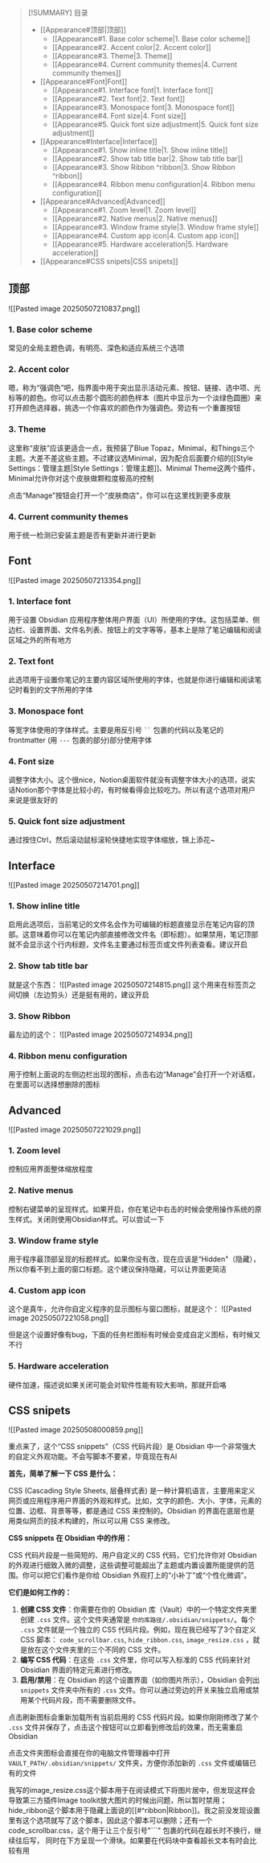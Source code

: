 >[!SUMMARY] 目录
>    - [[Appearance#顶部|顶部]]
>        - [[Appearance#1. Base color scheme|1. Base color scheme]]
>        - [[Appearance#2. Accent color|2. Accent color]]
>        - [[Appearance#3. Theme|3. Theme]]
>        - [[Appearance#4. Current community themes|4. Current community themes]]
>    - [[Appearance#Font|Font]]
>        - [[Appearance#1. Interface font|1. Interface font]]
>        - [[Appearance#2. Text font|2. Text font]]
>        - [[Appearance#3. Monospace font|3. Monospace font]]
>        - [[Appearance#4. Font size|4. Font size]]
>        - [[Appearance#5. Quick font size adjustment|5. Quick font size adjustment]]
>    - [[Appearance#Interface|Interface]]
>        - [[Appearance#1. Show inline title|1. Show inline title]]
>        - [[Appearance#2. Show tab title bar|2. Show tab title bar]]
>        - [[Appearance#3. Show Ribbon ^ribbon|3. Show Ribbon ^ribbon]]
>        - [[Appearance#4. Ribbon menu configuration|4. Ribbon menu configuration]]
>    - [[Appearance#Advanced|Advanced]]
>        - [[Appearance#1. Zoom level|1. Zoom level]]
>        - [[Appearance#2. Native menus|2. Native menus]]
>        - [[Appearance#3. Window frame style|3. Window frame style]]
>        - [[Appearance#4. Custom app icon|4. Custom app icon]]
>        - [[Appearance#5. Hardware acceleration|5. Hardware acceleration]]
>    - [[Appearance#CSS snipets|CSS snipets]]
## 顶部
![[Pasted image 20250507210837.png]]

### 1. Base color scheme

常见的全局主题色调，有明亮、深色和适应系统三个选项

### 2. Accent color

嗯，称为“强调色”吧，指界面中用于突出显示活动元素、按钮、链接、选中项、光标等的颜色。你可以点击那个圆形的颜色样本（图片中显示为一个淡绿色圆圈）来打开颜色选择器，挑选一个你喜欢的颜色作为强调色。旁边有一个重置按钮

### 3. Theme

这里称“皮肤”应该更适合一点，我预装了Blue Topaz，Minimal，和Things三个主题。大差不差这些主题。不过建议选Minimal，因为配合后面要介绍的[[Style Settings：管理主题|Style Settings：管理主题]]、Minimal Theme这两个插件，Minimal允许你对这个皮肤做颗粒度极高的控制

点击“Manage"按钮会打开一个”皮肤商店"，你可以在这里找到更多皮肤

### 4. Current community themes

用于统一检测已安装主题是否有更新并进行更新

## Font

![[Pasted image 20250507213354.png]]

### 1. Interface font

用于设置 Obsidian 应用程序整体用户界面（UI）所使用的字体。这包括菜单、侧边栏、设置界面、文件名列表、按钮上的文字等等，基本上是除了笔记编辑和阅读区域之外的所有地方

### 2. Text font

此选项用于设置你笔记的主要内容区域所使用的字体，也就是你进行编辑和阅读笔记时看到的文字所用的字体

### 3. Monospace font

等宽字体使用的字体样式。主要是用反引号 ` `` ` 包裹的代码以及笔记的 frontmatter (用 `---` 包裹的部分)部分使用字体

### 4. Font size

调整字体大小。这个很nice，Notion桌面软件就没有调整字体大小的选项，说实话Notion那个字体是比较小的，有时候看得会比较吃力。所以有这个选项对用户来说是很友好的

### 5. Quick font size adjustment

通过按住Ctrl，然后滚动鼠标滚轮快捷地实现字体缩放，锦上添花~

## Interface
![[Pasted image 20250507214701.png]]

### 1. Show inline title

启用此选项后，当前笔记的文件名会作为可编辑的标题直接显示在笔记内容的顶部。这意味着你可以在笔记内部直接修改文件名（即标题）。如果禁用，笔记顶部就不会显示这个行内标题，文件名主要通过标签页或文件列表查看。建议开启

### 2. Show tab title bar

就是这个东西：
![[Pasted image 20250507214815.png]]
这个用来在标签页之间切换（左边剪头）还是挺有用的，建议开启

### 3. Show Ribbon

最左边的这个：
![[Pasted image 20250507214934.png]]
### 4. Ribbon menu configuration

用于控制上面说的左侧边栏出现的图标，点击右边“Manage”会打开一个对话框，在里面可以选择想删除的图标


## Advanced
![[Pasted image 20250507221029.png]]

### 1. Zoom level

控制应用界面整体缩放程度

### 2. Native menus

控制右键菜单的呈现样式。如果开启，你在笔记中右击的时候会使用操作系统的原生样式。关闭则使用Obsidian样式。可以尝试一下

### 3. Window frame style

用于程序最顶部呈现的标题样式。如果你没有改，现在应该是“Hidden"（隐藏），所以你看不到上面的窗口标题。这个建议保持隐藏，可以让界面更简洁

### 4. Custom app icon

这个是真牛，允许你自定义程序的显示图标与窗口图标，就是这个：
![[Pasted image 20250507221058.png]]

但是这个设置好像有bug，下面的任务栏图标有时候会变成自定义图标，有时候又不行

### 5. Hardware acceleration

硬件加速，描述说如果关闭可能会对软件性能有较大影响，那就开启咯

## CSS snipets
![[Pasted image 20250508000859.png]]

重点来了，这个“CSS snippets”（CSS 代码片段）是 Obsidian 中一个非常强大的自定义外观功能。不会写脚本不要紧，毕竟现在有AI

**首先，简单了解一下 CSS 是什么：**

CSS (Cascading Style Sheets, 层叠样式表) 是一种计算机语言，主要用来定义网页或应用程序用户界面的外观和样式。比如，文字的颜色、大小、字体，元素的位置、边框、背景等等，都是通过 CSS 来控制的。Obsidian 的界面在底层也是用类似网页的技术构建的，所以可以用 CSS 来修改。

**CSS snippets 在 Obsidian 中的作用：**

CSS 代码片段是一些简短的、用户自定义的 CSS 代码，它们允许你对 Obsidian 的外观进行细致入微的调整，这些调整可能超出了主题或内置设置所能提供的范围。你可以把它们看作是你给 Obsidian 外观打上的“小补丁”或“个性化微调”。

**它们是如何工作的：**

1. **创建 CSS 文件**：你需要在你的 Obsidian 库（Vault）中的一个特定文件夹里创建 `.css` 文件。这个文件夹通常是 `你的库路径/.obsidian/snippets/`。每个 `.css` 文件就是一个独立的 CSS 代码片段。例如，现在我已经写了3个自定义CSS 脚本： `code_scrollbar.css`, `hide_ribbon.css`, `image_resize.css` ，就是放在这个文件夹里的三个不同的 CSS 文件。
2. **编写 CSS 代码**：在这些 `.css` 文件里，你可以写入标准的 CSS 代码来针对 Obsidian 界面的特定元素进行修改。
3. **启用/禁用**：在 Obsidian 的这个设置界面（如你图片所示），Obsidian 会列出 `snippets` 文件夹中所有的 `.css` 文件。你可以通过旁边的开关来独立启用或禁用某个代码片段，而不需要删除文件。

点击刷新图标会重新加载所有当前启用的 CSS 代码片段。如果你刚刚修改了某个 `.css` 文件并保存了，点击这个按钮可以立即看到修改后的效果，而无需重启 Obsidian

点击文件夹图标会直接在你的电脑文件管理器中打开 `VAULT_PATH/.obsidian/snippets/` 文件夹，方便你添加新的 `.css` 文件或编辑已有的文件

我写的image_resize.css这个脚本用于在阅读模式下将图片居中，但发现这样会导致第三方插件Image toolkit放大图片的时候出问题，所以暂时禁用；hide_ribbon这个脚本用于隐藏上面说的[[#^ribbon|Ribbon]]。我之前没发现设置里有这个选项就写了这个脚本，因此这个脚本可以删除；还有一个code_scrollbar.css，这个用于让三个反引号"```" 包裹的代码在超长时不换行，继续往后写， 同时在下方呈现一个滑块。如果要在代码块中查看超长文本有时会比较有用

